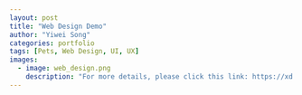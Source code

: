 ```yaml
---
layout: post
title: "Web Design Demo"
author: "Yiwei Song"
categories: portfolio
tags: [Pets, Web Design, UI, UX]
images:
  - image: web_design.png
    description: "For more details, please click this link: https://xd.adobe.com/view/49d2388e-57a5-4b87-a96a-1a0f732851d7-1c81/"
---
```

